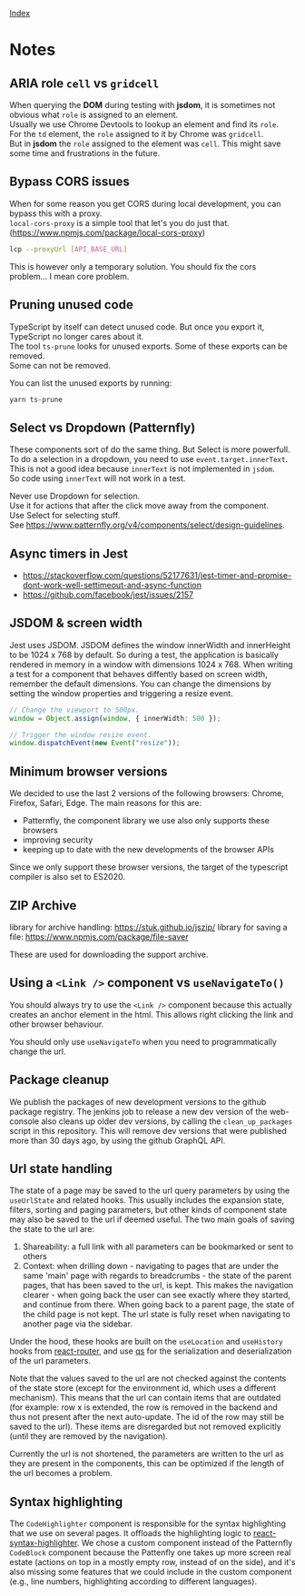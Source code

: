 [Index](./index.md)

# Notes

## ARIA role `cell` vs `gridcell`

When querying the **DOM** during testing with **jsdom**, it is sometimes not obvious what `role` is assigned to an element.  
Usually we use Chrome Devtools to lookup an element and find its `role`.  
For the `td` element, the `role` assigned to it by Chrome was `gridcell`.  
But in **jsdom** the `role` assigned to the element was `cell`.
This might save some time and frustrations in the future.

## Bypass CORS issues

When for some reason you get CORS during local development, you can bypass this with a proxy.  
`local-cors-proxy` is a simple tool that let's you do just that. (<https://www.npmjs.com/package/local-cors-proxy>)

```bash
lcp --proxyUrl [API_BASE_URL]
```

This is however only a temporary solution. You should fix the cors problem... I mean core problem.

## Pruning unused code

TypeScript by itself can detect unused code. But once you export it, TypeScript no longer cares about it.  
The tool `ts-prune` looks for unused exports. Some of these exports can be removed.  
Some can not be removed.

You can list the unused exports by running:

```bash
yarn ts-prune
```

## Select vs Dropdown (Patternfly)

These components sort of do the same thing. But Select is more powerfull.  
To do a selection in a dropdown, you need to use `event.target.innerText`.  
This is not a good idea because `innerText` is not implemented in `jsdom`.  
So code using `innerText` will not work in a test.

Never use Dropdown for selection.  
Use it for actions that after the click move away from the component.  
Use Select for selecting stuff.  
See <https://www.patternfly.org/v4/components/select/design-guidelines>.

## Async timers in Jest

- <https://stackoverflow.com/questions/52177631/jest-timer-and-promise-dont-work-well-settimeout-and-async-function>
- <https://github.com/facebook/jest/issues/2157>

## JSDOM & screen width

Jest uses JSDOM. JSDOM defines the window innerWidth and innerHeight to be 1024 x 768 by default.
So during a test, the application is basically rendered in memory in a window with dimensions 1024 x 768.
When writing a test for a component that behaves diffently based on screen width, remember the default dimensions.
You can change the dimensions by setting the window properties and triggering a resize event.

```ts
// Change the viewport to 500px.
window = Object.assign(window, { innerWidth: 500 });

// Trigger the window resize event.
window.dispatchEvent(new Event("resize"));
```

## Minimum browser versions

We decided to use the last 2 versions of the following browsers: Chrome, Firefox, Safari, Edge.
The main reasons for this are:

- Patternfly, the component library we use also only supports these browsers
- improving security
- keeping up to date with the new developments of the browser APIs

Since we only support these browser versions, the target of the typescript compiler is also set to ES2020.

## ZIP Archive

library for archive handling: <https://stuk.github.io/jszip/>
library for saving a file: <https://www.npmjs.com/package/file-saver>

These are used for downloading the support archive.

## Using a `<Link />` component vs `useNavigateTo()`

You should always try to use the `<Link />` component because this actually creates an anchor element in the html.
This allows right clicking the link and other browser behaviour.

You should only use `useNavigateTo` when you need to programmatically change the url.

## Package cleanup

We publish the packages of new development versions to the github package registry.
The jenkins job to release a new dev version of the web-console also cleans up older dev versions, by calling the `clean_up_packages` script in this repository.
This will remove dev versions that were published more than 30 days ago, by using the github GraphQL API.

## Url state handling

The state of a page may be saved to the url query parameters by using the `useUrlState` and related hooks. This usually includes the expansion state, filters, sorting and paging parameters, but other kinds of component state may also be saved to the url if deemed useful. The two main goals of saving the state to the url are:

1. Shareability: a full link with all parameters can be bookmarked or sent to others
2. Context: when drilling down - navigating to pages that are under the same 'main' page with regards to breadcrumbs - the state of the parent pages, that has been saved to the url, is kept. This makes the navigation clearer - when going back the user can see exactly where they started, and continue from there.
When going back to a parent page, the state of the child page is not kept. The url state is fully reset when navigating to another page via the sidebar.

Under the hood, these hooks are built on the `useLocation` and `useHistory` hooks from [react-router](https://v5.reactrouter.com/), and use [qs](https://www.npmjs.com/package/qs) for the serialization and deserialization of the url parameters.

Note that the values saved to the url are not checked against the contents of the state store (except for the environment id, which uses a different mechanism). This means that the url can contain items that are outdated (for example: row x is extended, the row is removed in the backend and thus not present after the next auto-update. The id of the row may still be saved to the url). These items are disregarded but not removed explicitly (until they are removed by the navigation).

Currently the url is not shortened, the parameters are written to the url as they are present in the components, this can be optimized if the length of the url becomes a problem.

## Syntax highlighting

The `CodeHighlighter` component is responsible for the syntax highlighting that we use on several pages. It offloads the highlighting logic to [react-syntax-highlighter](https://github.com/react-syntax-highlighter/react-syntax-highlighter).
We chose a custom component instead of the Patternfly `CodeBlock` component because the Pattenfly one takes up more screen real estate (actions on top in a mostly empty row, instead of on the side), and it's also missing some features that we could include in the custom component (e.g., line numbers, highlighting according to different languages).
